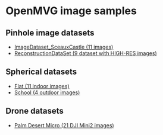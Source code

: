 OpenMVG image samples
=====================

Pinhole image datasets
----------------------
- [ImageDataset_SceauxCastle (11 images)](https://github.com/openMVG/ImageDataset_SceauxCastle)
- [ReconstructionDataSet (9 dataset with HIGH-RES images)](https://github.com/rperrot/ReconstructionDataSet)

Spherical datasets
------------------
- [Flat (11 indoor images)](360_dataset/README.md)
- [School (4 outdoor images)](360_dataset/README.md)

Drone datasets
------------------
- [Palm Desert Micro (21 DJI Mini2 images)](Drone/Palm_Desert_Micro/)

